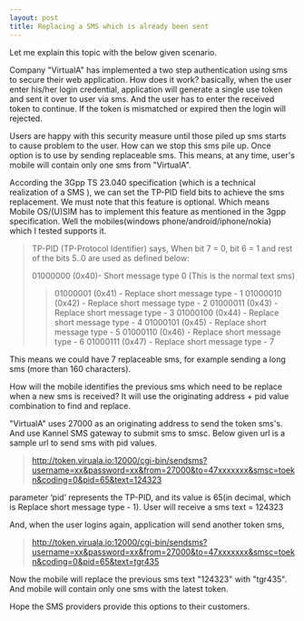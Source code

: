 ```yaml
---
layout: post
title: Replacing a SMS which is already been sent
---
```


Let me explain this topic with the below given scenario.

Company "VirtualA" has implemented a two step authentication using sms to secure their web application.
How does it work? basically, when the user enter his/her login credential, application will generate a single use token and sent it over to user via sms.
And the user has to enter the received token to continue. If the token is mismatched or expired then the login will rejected.

Users are happy with this security measure until those piled up sms starts to cause problem to the user.
How can we stop this sms pile up. Once option is to use by sending replaceable sms.
This means, at any time, user's mobile will contain only one sms from "VirtualA".

According the 3Gpp TS 23.040 specification (which is a technical realization of a SMS ), 
we can set the TP-PID field bits to achieve the sms replacement. We must note that this feature is optional.
Which means Mobile OS/(U)SIM has to implement this feature as mentioned in the 3gpp specification.
Well the mobiles(windows phone/android/iphone/nokia) which I tested supports it.

>TP-PID (TP-Protocol Identifier) says,
>When bit 7 = 0, bit 6 = 1 and rest of the bits 5..0 are used as defined below:
>
>01000000 (0x40)- Short message type 0 (This is the normal text sms)
>>01000001 (0x41) - Replace short message type - 1
>>01000010 (0x42) - Replace short message type - 2
>>01000011 (0x43) - Replace short message type - 3
>>01000100 (0x44) - Replace short message type - 4
>>01000101 (0x45) - Replace short message type - 5
>>01000110 (0x46) - Replace short message type - 6
>>01000111 (0x47) - Replace short message type - 7

This means we could have 7 replaceable sms, for example sending a long sms (more than 160 characters).

How will the mobile identifies the previous sms which need to be replace when a new sms is received?
It will use the originating address + pid value combination to find and replace.

"VirtualA" uses 27000 as an originating address to send the token sms's.
And use Kannel SMS gateway to submit sms to smsc. Below given url is a sample url to send sms with pid values.

>http://token.viruala.io:12000/cgi-bin/sendsms?username=xx&password=xx&from=27000&to=47xxxxxxx&smsc=toekn&coding=0&pid=65&text=124323

parameter ‘pid’ represents the TP-PID, and its value is 65(in decimal, which is Replace short message type - 1).
User will receive a sms text = 124323

And, when the user logins again, application will send another token sms,

>http://token.viruala.io:12000/cgi-bin/sendsms?username=xx&password=xx&from=27000&to=47xxxxxxx&smsc=toekn&coding=0&pid=65&text=tgr435

Now the mobile will replace the previous sms text "124323" with "tgr435".
And mobile will contain only one sms with the latest token.

Hope the SMS providers provide this options to their customers.
